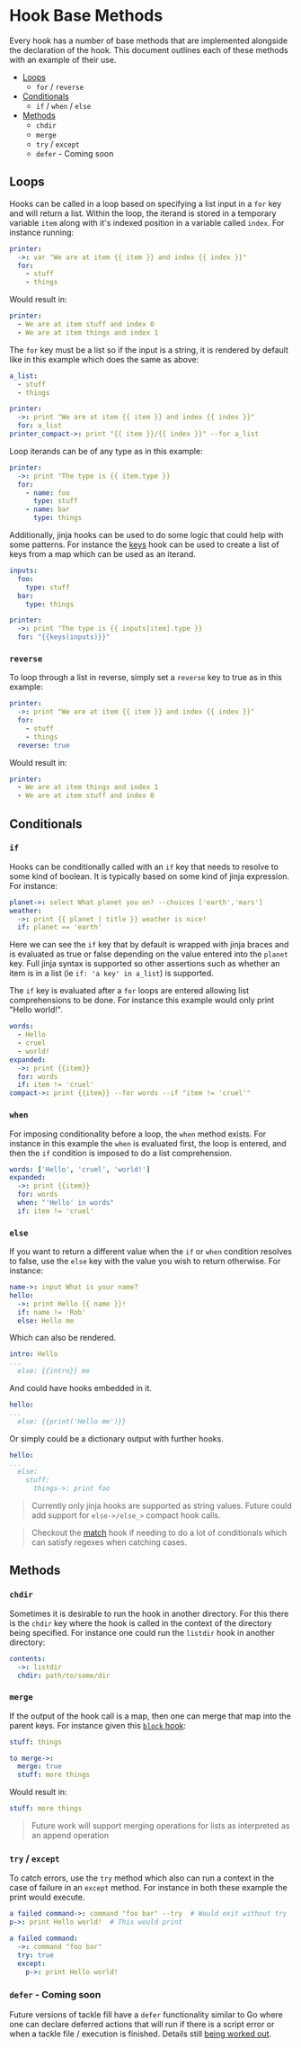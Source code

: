 # Hook Base Methods

Every hook has a number of base methods that are implemented alongside the declaration of the hook.  This document outlines each of these methods with an example of their use.

- [Loops](#loops)
    - `for` / `reverse`
- [Conditionals](#conditionals)
    - `if` / `when` / `else`
- [Methods](#methods)
    - `chdir`
    - `merge`
    - `try` / `except`
    - `defer` - Coming soon

## Loops

Hooks can be called in a loop based on specifying a list input in a `for` key and will return a list. Within the loop, the iterand is stored in a temporary variable `item` along with it's indexed position in a variable called `index`. For instance running:

```yaml
printer:
  ->: var "We are at item {{ item }} and index {{ index }}"
  for:
    - stuff
    - things
```

Would result in:

```yaml
printer:
  - We are at item stuff and index 0
  - We are at item things and index 1
```

The `for` key must be a list so if the input is a string, it is rendered by default like in this example which does the same as above:

```yaml
a_list:
  - stuff
  - things

printer:
  ->: print "We are at item {{ item }} and index {{ index }}"
  for: a_list
printer_compact->: print "{{ item }}/{{ index }}" --for a_list
```

Loop iterands can be of any type as in this example:

```yaml
printer:
  ->: print "The type is {{ item.type }}
  for:
    - name: foo
      type: stuff
    - name: bar
      type: things
```

Additionally, jinja hooks can be used to do some logic that could help with some patterns. For instance the [keys](https://robcxyz.github.io/tackle-box/providers/Context/keys/) hook can be used to create a list of keys from a map which can be used as an iterand.

```yaml
inputs:
  foo:
    type: stuff
  bar:
    type: things

printer:
  ->: print "The type is {{ inputs[item].type }}
  for: "{{keys(inputs)}}"
```

### `reverse`

To loop through a list in reverse, simply set a `reverse` key to true as in this example:

```yaml
printer:
  ->: print "We are at item {{ item }} and index {{ index }}"
  for:
    - stuff
    - things
  reverse: true
```

Would result in:

```yaml
printer:
  - We are at item things and index 1
  - We are at item stuff and index 0
```

## Conditionals

### `if`

Hooks can be conditionally called with an `if` key that needs to resolve to some kind of boolean. It is typically based on some kind of jinja expression. For instance:

```yaml
planet->: select What planet you on? --choices ['earth','mars']
weather:
  ->: print {{ planet | title }} weather is nice!
  if: planet == 'earth'
```

Here we can see the `if` key that by default is wrapped with jinja braces and is evaluated as true or false depending on the value entered into the `planet` key. Full jinja syntax is supported so other assertions such as whether an item is in a list (ie `if: 'a key' in a_list`) is supported.

The `if` key is evaluated after a `for` loops are entered allowing list comprehensions to be done. For instance this example would only print "Hello world!".

```yaml
words:
  - Hello
  - cruel
  - world!
expanded:
  ->: print {{item}}
  for: words
  if: item != 'cruel'
compact->: print {{item}} --for words --if "item != 'cruel'"
```

### `when`

For imposing conditionality before a loop, the `when` method exists. For instance in this example the `when` is evaluated first, the loop is entered, and then the `if` condition is imposed to do a list comprehension.

```yaml
words: ['Hello', 'cruel', 'world!']
expanded:
  ->: print {{item}}
  for: words
  when: "'Hello' in words"
  if: item != 'cruel'
```

### `else`

If you want to return a different value when the `if` or `when` condition resolves to false, use the `else` key with the value you wish to return otherwise.  For instance:

```yaml
name->: input What is your name?
hello:
  ->: print Hello {{ name }}!
  if: name != 'Rob'
  else: Hello me
```

Which can also be rendered.

```yaml
intro: Hello
...
  else: {{intro}} me
```

And could have hooks embedded in it.
```yaml
hello:
...
  else: {{print('Hello me')}}
```

Or simply could be a dictionary output with further hooks.
```yaml
hello:
...
  else:
    stuff:
      things->: print foo
```

> Currently only jinja hooks are supported as string values. Future could add support for `else->/else_>` compact hook calls.

> Checkout the [match](https://robcxyz.github.io/tackle-box/providers/Logic/match/) hook if needing to do a lot of conditionals which can satisfy regexes when catching cases.

## Methods

### `chdir`

Sometimes it is desirable to run the hook in another directory.  For this there is the `chdir` key where the hook is called in the context of the directory being specified. For instance one could run the `listdir` hook in another directory:

```yaml
contents:
  ->: listdir
  chdir: path/to/some/dir
```

### `merge`

If the output of the hook call is a map, then one can merge that map into the parent keys.  For instance given this [`block` hook](https://robcxyz.github.io/tackle-box/providers/Tackle/block/):

```yaml
stuff: things

to merge->:
  merge: true
  stuff: more things
```

Would result in:

```yaml
stuff: more things
```

> Future work will support merging operations for lists as interpreted as an append operation

### `try` / `except`

To catch errors, use the `try` method which also can run a context in the case of failure in an `except` method.  For instance in both these example the print would execute.

```yaml
a failed command->: command "foo bar" --try  # Would exit without try
p->: print Hello world!  # This would print
```

```yaml
a failed command:
  ->: command "foo bar"
  try: true
  except:
    p->: print Hello world!
```

### `defer` - Coming soon

Future versions of tackle fill have a `defer` functionality similar to Go where one can declare deferred actions that will run if there is a script error or when a tackle file / execution is finished.  Details still [being worked out](https://github.com/robcxyz/tackle-box/issues/37).
